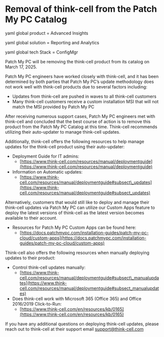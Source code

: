 # Removal of think-cell from the Patch My PC Catalog

yaml global product = Advanced Insights

yaml global solution = Reporting and Analytics

yaml global tech Stack = ConfigMgr

Patch My PC will be removing the think-cell product from its catalog on March 17, 2025.

Patch My PC engineers have worked closely with think-cell, and it has been determined by both parties that Patch My PC’s update methodology does not work well with think-cell products due to several factors including:

* Updates from think-cell are pushed in waves to all think-cell customers
* Many think-cell customers receive a custom installation MSI that will not match the MSI provided by Patch My PC

After receiving numerous support cases, Patch My PC engineers met with think-cell and concluded that the best course of action is to remove this product from the Patch My PC Catalog at this time. Think-cell recommends utilizing their auto-updater to manage think-cell updates.

Additionally, think-cell offers the following resources to help manage updates for the think-cell product using their auto-updater:

* Deployment Guide for IT admins:
  * [https://www.think-cell.com/resources/manual/deploymentguide](https://www.think-cell.com/resources/manual/deploymentguide)
* Information on Automatic updates:
  * [https://www.think-cell.com/resources/manual/deploymentguide#subsect\_updates](https://www.think-cell.com/resources/manual/deploymentguide#subsect_updates)

Alternatively, customers that would still like to deploy and manage their think-cell updates via Patch My PC can utilize our Custom Apps feature to deploy the latest versions of think-cell as the latest version becomes available to their account.

* Resources for Patch My PC Custom Apps can be found here:
  * [https://docs.patchmypc.com/installation-guides/patch-my-pc-cloud/custom-apps](https://docs.patchmypc.com/installation-guides/patch-my-pc-cloud/custom-apps)

Think-cell also offers the following resources when manually deploying updates to their product:

* Control think-cell updates manually:
  * [https://www.think-cell.com/resources/manual/deploymentguide#subsect\_manualupdates](https://www.think-cell.com/resources/manual/deploymentguide#subsect_manualupdates)
* Does think-cell work with Microsoft 365 (Office 365) and Office 2016/2019 Click-to-Run:
  * [https://www.think-cell.com/en/resources/kb/0165](https://www.think-cell.com/en/resources/kb/0165)

If you have any additional questions on deploying think-cell updates, please reach out to think-cell at their support email [support@think-cell.com](mailto:support@think-cell.com)
